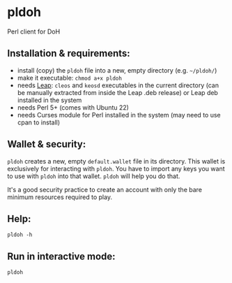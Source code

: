 # pldoh
Perl client for DoH

## Installation & requirements: 

* install (copy) the `pldoh` file into a new, empty directory (e.g. `~/pldoh/`)
* make it executable: `chmod a+x pldoh` 
* needs [Leap](https://github.com/antelopeio/leap/releases/latest): `cleos` and `keosd` executables in the current directory (can be manually extracted from inside the Leap .deb release) or Leap deb installed in the system
* needs Perl 5+ (comes with Ubuntu 22)
* needs Curses module for Perl installed in the system (may need to use cpan to install)

## Wallet & security:

`pldoh` creates a new, empty `default.wallet` file in its directory. This wallet is exclusively for interacting with `pldoh`. You have to import any keys you want to use with `pldoh` into that wallet. `pldoh` will help you do that.

It's a good security practice to create an account with only the bare minimum resources required to play.

## Help:

`pldoh -h`

## Run in interactive mode:

`pldoh`
